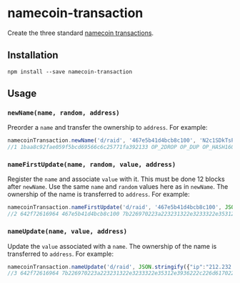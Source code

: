 # namecoin-transaction

Create the three standard [namecoin transactions](https://wiki.namecoin.info/index.php?title=Client_API#Identifier_Registration). 

## Installation

```
npm install --save namecoin-transaction
```

## Usage

### `newName(name, random, address)`

Preorder a `name` and transfer the ownership to `address`. For example:

```js
namecoinTransaction.newName('d/raid', '467e5b41d4bcb8c100', 'N2c1SDkTsPUiWsrtTxFUG32umhmKp3kdpo')
//1 1baa8c92fae059f5bcd69566c6c25771fa392133 OP_2DROP OP_DUP OP_HASH160 422040870cb08ff6afe48220042bf0b370274f75 OP_EQUALVERIFY OP_CHECKSIG
```

### `nameFirstUpdate(name, random, value, address)`

Register the `name` and associate `value` with it. This must be done 12 blocks after `newName`. Use the same `name` and `random` values here as in `newName`. The ownership of the name is transferred to `address`. For example:

```js
namecoinTransaction.nameFirstUpdate('d/raid', '467e5b41d4bcb8c100', JSON.stringify({"ip":"212.232.51.96","email":"namecoin@mail.com","map":{"":"212.232.51.96","www":"212.232.51.96"}}), 'NDkrT5eEmMgfmZVxST6zqCQv62on4LNwYK')
//2 642f72616964 467e5b41d4bcb8c100 7b226970223a223231322e3233322e35312e3936222c22656d61696c223a226e616d65636f696e406d61696c2e636f6d222c226d6170223a7b22223a223231322e3233322e35312e3936222c22777777223a223231322e3233322e35312e3936227d7d OP_2DROP OP_2DROP OP_DUP OP_HASH160 bc75e0ff697fa018ab75ab93ddaa6b8cbe3d8277 OP_EQUALVERIFY OP_CHECKSIG
```

### `nameUpdate(name, value, address)`

Update the `value` associated with a `name`. The ownership of the name is transferred to `address`. For example:

```js
namecoinTransaction.nameUpdate('d/raid', JSON.stringify({"ip":"212.232.51.96","map":{"*":"212.232.51.96"},"email":"namecoin@mail.com"}), 'N7ykABB1KLSScMyinV7ZSapygpVKLMwTzL')
//3 642f72616964 7b226970223a223231322e3233322e35312e3936222c226d6170223a7b222a223a223231322e3233322e35312e3936227d2c22656d61696c223a226e616d65636f696e406d61696c2e636f6d227d OP_2DROP OP_DROP OP_DUP OP_HASH160 7d1547a461df0e192b1ee884ae510f0a0bf685d3 OP_EQUALVERIFY OP_CHECKSIG'
```

